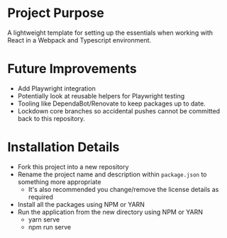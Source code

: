 # Project Purpose

A lightweight template for setting up the essentials when working with React in a Webpack and Typescript environment.

# Future Improvements

- Add Playwright integration
- Potentially look at reusable helpers for Playwright testing
- Tooling like DependaBot/Renovate to keep packages up to date.
- Lockdown core branches so accidental pushes cannot be committed back to this repository.

# Installation Details

- Fork this project into a new repository
- Rename the project name and description within `package.json` to something more appropriate
    - It's also recommended you change/remove the license details as required
- Install all the packages using NPM or YARN
- Run the application from the new directory using NPM or YARN
    - yarn serve
    - npm run serve
